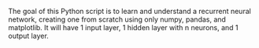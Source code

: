 The goal of this Python script is to learn and understand a recurrent neural network, creating one from scratch using only numpy, pandas, and matplotlib. It will have 1 input layer, 1 hidden layer with n neurons, and 1 output layer.